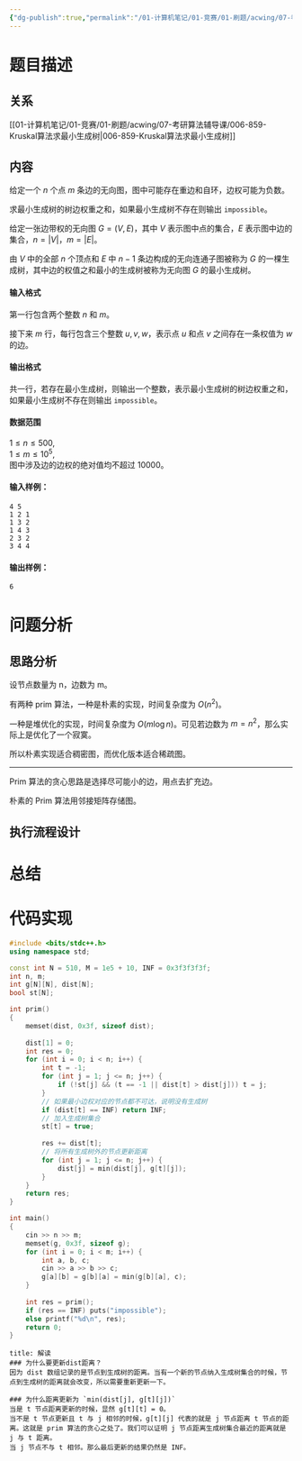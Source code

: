 ```yaml
---
{"dg-publish":true,"permalink":"/01-计算机笔记/01-竞赛/01-刷题/acwing/07-考研算法辅导课/005-858-Prim算法求最小生成树/","tags":["personal/blog","algorithm/模板题","algorithm/data-structures/树","algorithm/graph/生成树"]}
---
```



# 题目描述
## 关系
[[01-计算机笔记/01-竞赛/01-刷题/acwing/07-考研算法辅导课/006-859-Kruskal算法求最小生成树\|006-859-Kruskal算法求最小生成树]]
## 内容
给定一个 $n$ 个点 $m$ 条边的无向图，图中可能存在重边和自环，边权可能为负数。

求最小生成树的树边权重之和，如果最小生成树不存在则输出 `impossible`。

给定一张边带权的无向图 $G=(V, E)$，其中 $V$ 表示图中点的集合，$E$ 表示图中边的集合，$n=|V|$，$m=|E|$。

由 $V$ 中的全部 $n$ 个顶点和 $E$ 中 $n-1$ 条边构成的无向连通子图被称为 $G$ 的一棵生成树，其中边的权值之和最小的生成树被称为无向图 $G$ 的最小生成树。

#### 输入格式

第一行包含两个整数 $n$ 和 $m$。

接下来 $m$ 行，每行包含三个整数 $u,v,w$，表示点 $u$ 和点 $v$ 之间存在一条权值为 $w$ 的边。

#### 输出格式

共一行，若存在最小生成树，则输出一个整数，表示最小生成树的树边权重之和，如果最小生成树不存在则输出 `impossible`。

#### 数据范围

$1 \le n \le 500$,  
$1 \le m \le 10^5$,  
图中涉及边的边权的绝对值均不超过 $10000$。

#### 输入样例：

```
4 5
1 2 1
1 3 2
1 4 3
2 3 2
3 4 4
```

#### 输出样例：

```
6
```
# 问题分析
## 思路分析
设节点数量为 n，边数为 m。

有两种 prim 算法，一种是朴素的实现，时间复杂度为 $\displaystyle O(n^2)$。

一种是堆优化的实现，时间复杂度为 $\displaystyle O(m\log n)$。可见若边数为 $\displaystyle m=n^2$，那么实际上是优化了一个寂寞。

所以朴素实现适合稠密图，而优化版本适合稀疏图。

***

Prim 算法的贪心思路是选择尽可能小的边，用点去扩充边。

朴素的 Prim 算法用邻接矩阵存储图。

## 执行流程设计

# 总结

# 代码实现
```c++
#include <bits/stdc++.h>
using namespace std;

const int N = 510, M = 1e5 + 10, INF = 0x3f3f3f3f;
int n, m;
int g[N][N], dist[N];
bool st[N];

int prim()
{
    memset(dist, 0x3f, sizeof dist);
    
    dist[1] = 0;
    int res = 0;
    for (int i = 0; i < n; i++) {
        int t = -1;
        for (int j = 1; j <= n; j++) {
            if (!st[j] && (t == -1 || dist[t] > dist[j])) t = j;
        }
        // 如果最小边权对应的节点都不可达，说明没有生成树
        if (dist[t] == INF) return INF;
        // 加入生成树集合
        st[t] = true;
        
        res += dist[t];
        // 将所有生成树外的节点更新距离
        for (int j = 1; j <= n; j++) {
            dist[j] = min(dist[j], g[t][j]);
        }
    }
    return res;
}

int main()
{
    cin >> n >> m;
    memset(g, 0x3f, sizeof g);
    for (int i = 0; i < m; i++) {
        int a, b, c;
        cin >> a >> b >> c;
        g[a][b] = g[b][a] = min(g[b][a], c);
    }
    
    int res = prim();
    if (res == INF) puts("impossible");
    else printf("%d\n", res);
    return 0;
}
```
```ad-note
title: 解读
### 为什么要更新dist距离？
因为 dist 数组记录的是节点到生成树的距离。当有一个新的节点纳入生成树集合的时候，节点到生成树的距离就会改变，所以需要重新更新一下。

### 为什么距离更新为 `min(dist[j], g[t][j])`
当是 t 节点距离更新的时候，显然 g[t][t] = 0。
当不是 t 节点更新且 t 与 j 相邻的时候，g[t][j] 代表的就是 j 节点距离 t 节点的距离。这就是 prim 算法的贪心之处了。我们可以证明 j 节点距离生成树集合最近的距离就是 j 与 t 距离。
当 j 节点不与 t 相邻。那么最后更新的结果仍然是 INF。
```


